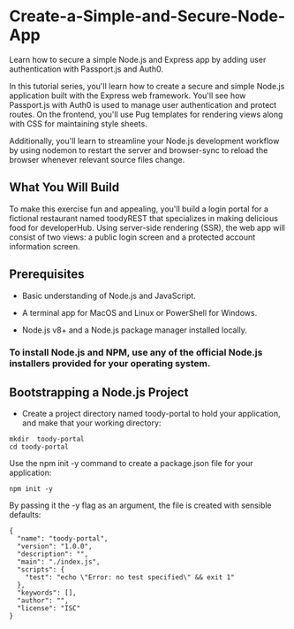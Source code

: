 # Create-a-Simple-and-Secure-Node-App
Learn how to secure a simple Node.js and Express app by adding user authentication with Passport.js and Auth0.

In this tutorial series, you'll learn how to create a secure and simple Node.js application built with the Express web framework. You'll see how Passport.js with Auth0 is used to manage user authentication and protect routes. On the frontend, you'll use Pug templates for rendering views along with CSS for maintaining style sheets.

Additionally, you'll learn to streamline your Node.js development workflow by using nodemon to restart the server and browser-sync to reload the browser whenever relevant source files change.

## What You Will Build

To make this exercise fun and appealing, you'll build a login portal for a fictional restaurant named toodyREST that specializes in making delicious food for developerHub.
Using server-side rendering (SSR), the web app will consist of two views: a public login screen and a protected account information screen.

## Prerequisites
- Basic understanding of Node.js and JavaScript.

- A terminal app for MacOS and Linux or PowerShell for Windows.

- Node.js v8+ and a Node.js package manager installed locally.

### To install Node.js and NPM, use any of the official Node.js installers provided for your operating system.

## Bootstrapping a Node.js Project
- Create a project directory named toody-portal to hold your application, and make that your working directory:

```
mkdir  toody-portal
cd toody-portal
```

Use the npm init -y command to create a package.json file for your application:
```
npm init -y
```

By passing it the -y flag as an argument, the file is created with sensible defaults:

```
{
  "name": "toody-portal",
  "version": "1.0.0",
  "description": "",
  "main": "./index.js",
  "scripts": {
    "test": "echo \"Error: no test specified\" && exit 1"
  },
  "keywords": [],
  "author": "",
  "license": "ISC"
}
```
